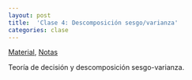 ```yaml
---
layout: post
title:  'Clase 4: Descomposición sesgo/varianza'
categories: clase
---
```


[Material]( https://www.dropbox.com/s/u1o2jaorctyhonh/clase_4.zip?dl=1 ), [Notas](https://www.dropbox.com/s/o2202x0dfqnqqfc/Notas_AE_04.zip?dl=1)

Teoría de decisión y descomposición sesgo-varianza.